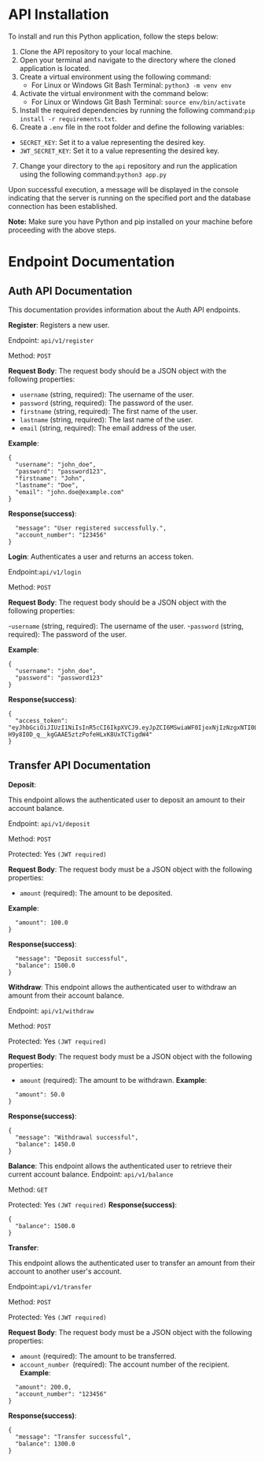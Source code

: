 # API Installation

To install and run this Python application, follow the steps below:

1. Clone the API repository to your local machine.
2. Open your terminal and navigate to the directory where the cloned application is located.
3. Create a virtual environment using the following command:
   - For Linux or Windows Git Bash Terminal: `python3 -m venv env`
4. Activate the virtual environment with the command below:
   - For Linux or Windows Git Bash Terminal: `source env/bin/activate`
5. Install the required dependencies by running the following command:`pip install -r requirements.txt`.
6. Create a `.env` file in the root folder and define the following variables:

- `SECRET_KEY`: Set it to a value representing the desired key.
- `JWT_SECRET_KEY`: Set it to a value representing the desired key.

7. Change your directory to the `api` repository and run the application using the following command:`python3 app.py`

Upon successful execution, a message will be displayed in the console indicating that the server is running on the specified port and the database connection has been established.

**Note:** Make sure you have Python and pip installed on your machine before proceeding with the above steps.

# Endpoint Documentation

## Auth API Documentation

This documentation provides information about the Auth API endpoints.

**Register**:
Registers a new user.

Endpoint: `api/v1/register`

Method: `POST`

**Request Body**:
The request body should be a JSON object with the following properties:

- `username` (string, required): The username of the user.
- `password` (string, required): The password of the user.
- `firstname` (string, required): The first name of the user.
- `lastname` (string, required): The last name of the user.
- `email` (string, required): The email address of the user.

**Example**:

```
{
  "username": "john_doe",
  "password": "password123",
  "firstname": "John",
  "lastname": "Doe",
  "email": "john.doe@example.com"
}

```

**Response(success)**:

```{
  "message": "User registered successfully.",
  "account_number": "123456"
}
```

**Login**:
Authenticates a user and returns an access token.

Endpoint:`api/v1/login`

Method: `POST`

**Request Body**:
The request body should be a JSON object with the following properties:

-`username` (string, required): The username of the user. -`password` (string, required): The password of the user.

**Example**:

```
{
  "username": "john_doe",
  "password": "password123"
}

```

**Response(success)**:

```
{
  "access_token": "eyJhbGciOiJIUzI1NiIsInR5cCI6IkpXVCJ9.eyJpZCI6MSwiaWF0IjoxNjIzNzgxNTI0LCJleHAiOjE2MjM3ODUxMjR9.PA-H9y8I0D_q__kgGAAE5ztzPofeHLxK8UxTCTigdW4"
}

```

## Transfer API Documentation

**Deposit**:

This endpoint allows the authenticated user to deposit an amount to their account balance.

Endpoint: `api/v1/deposit`

Method: `POST`

Protected: Yes `(JWT required)`

**Request Body**:
The request body must be a JSON object with the following properties:

- `amount` (required): The amount to be deposited.

**Example**:

```{
  "amount": 100.0
}
```

**Response(success)**:

```{
  "message": "Deposit successful",
  "balance": 1500.0
}

```

**Withdraw**:
This endpoint allows the authenticated user to withdraw an amount from their account balance.

Endpoint: `api/v1/withdraw`

Method: `POST`

Protected: Yes `(JWT required)`

**Request Body**:
The request body must be a JSON object with the following properties:

- `amount` (required): The amount to be withdrawn.
  **Example**:

```{
  "amount": 50.0
}

```

**Response(success)**:

```
{
  "message": "Withdrawal successful",
  "balance": 1450.0
}

```

**Balance**:
This endpoint allows the authenticated user to retrieve their current account balance.
Endpoint: `api/v1/balance`

Method: `GET`

Protected: Yes `(JWT required)`
**Response(success)**:

```
{
  "balance": 1500.0
}
```

**Transfer**:

This endpoint allows the authenticated user to transfer an amount from their account to another user's account.

Endpoint:`api/v1/transfer`

Method: `POST`

Protected: Yes `(JWT required)`

**Request Body**:
The request body must be a JSON object with the following properties:

- `amount` (required): The amount to be transferred.
- `account_number `(required): The account number of the recipient.
  **Example**:

```{
  "amount": 200.0,
  "account_number": "123456"
}

```

**Response(success)**:

```
{
  "message": "Transfer successful",
  "balance": 1300.0
}

```
